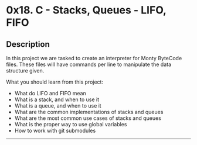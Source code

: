 # 0x18. C - Stacks, Queues - LIFO, FIFO

## Description
In this project we are tasked to create an interpreter for Monty ByteCode files. These files will have commands per line to manipulate the data structure given.

What you should learn from this project:

* What do LIFO and FIFO mean
* What is a stack, and when to use it
* What is a queue, and when to use it
* What are the common implementations of stacks and queues
* What are the most common use cases of stacks and queues
* What is the proper way to use global variables
* How to work with git submodules

---
